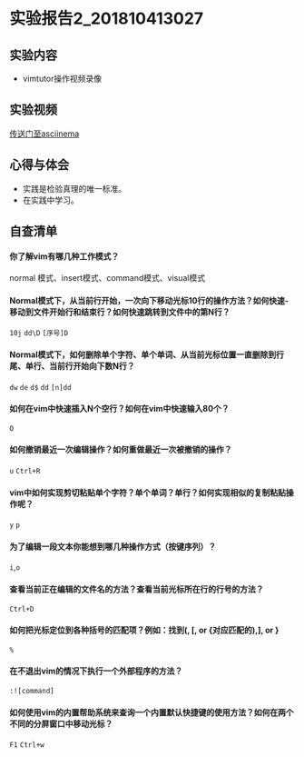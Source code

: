 # 实验报告2_201810413027
## 实验内容
- vimtutor操作视频录像
## 实验视频
[传送门至asciinema](https://asciinema.org/a/ci9b3FRWz19SuGyU6IcM2jmRO)

## 心得与体会
- 实践是检验真理的唯一标准。
- 在实践中学习。

## 自查清单
#### 你了解vim有哪几种工作模式？
   normal 模式、insert模式、command模式、visual模式
#### Normal模式下，从当前行开始，一次向下移动光标10行的操作方法？如何快速- 移动到文件开始行和结束行？如何快速跳转到文件中的第N行？
`10j`
`dd\D`
`[序号]D`
#### Normal模式下，如何删除单个字符、单个单词、从当前光标位置一直删除到行尾、单行、当前行开始向下数N行？
`dw` `de` `d$` `dd` `[n]dd`
#### 如何在vim中快速插入N个空行？如何在vim中快速输入80个？
`O` 
#### 如何撤销最近一次编辑操作？如何重做最近一次被撤销的操作？
`u`  `Ctrl+R`
#### vim中如何实现剪切粘贴单个字符？单个单词？单行？如何实现相似的复制粘贴操作呢？
`y` `p`
#### 为了编辑一段文本你能想到哪几种操作方式（按键序列）？
`i`,`o`
#### 查看当前正在编辑的文件名的方法？查看当前光标所在行的行号的方法？
`Ctrl+D`

#### 如何把光标定位到各种括号的匹配项？例如：找到(, [, or {对应匹配的),], or }
`%`
#### 在不退出vim的情况下执行一个外部程序的方法？
```:![command]```
#### 如何使用vim的内置帮助系统来查询一个内置默认快捷键的使用方法？如何在两个不同的分屏窗口中移动光标？
`F1`
`Ctrl+w`

